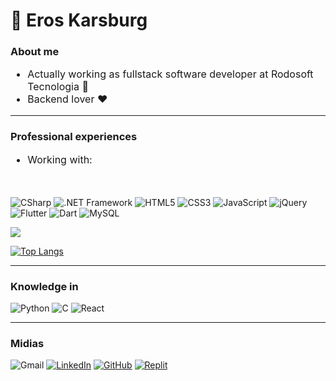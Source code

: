 <style>
.ring {
    color: red;
}

.bg {
    color: #0000;
}

.ttl-clr{
    color: fffff0;
}

.badge-sts-theme {
    background-color: #0000;
    color: fffff0;
    border-color: fffff0;
}

/**/

.dft-font {
    font-size: 16px;
    
}

</style>

<h1> 👤 Eros Karsburg </h1>

<h3> About me </h3>

<div class="dft-font">
  <ul>
    <li>Actually working as fullstack software developer at Rodosoft Tecnologia 📌</li>
    <li>Backend lover ❤️</li>
  </ul>
</div>

<hr>

<h3>Professional experiences</h3>

<div class="dft-font">
  <ul>
    <li>Working with:</li>
  </ul></br>
</div>

![CSharp](https://img.shields.io/badge/C%23-239120?style=for-the-badge&logo=c-sharp&logoColor=white)
![.NET Framework](https://img.shields.io/badge/.NET-5C2D91?style=for-the-badge&logo=.net&logoColor=white)
![HTML5](https://img.shields.io/badge/HTML5-E34F26?style=for-the-badge&logo=html5&logoColor=white)
![CSS3](https://img.shields.io/badge/CSS3-1572B6?style=for-the-badge&logo=css3&logoColor=white)
![JavaScript](https://img.shields.io/badge/JavaScript-F7DF1E?style=for-the-badge&logo=javascript&logoColor=black)
![jQuery](https://img.shields.io/badge/jQuery-0769AD?style=for-the-badge&logo=jquery&logoColor=white)
![Flutter](https://img.shields.io/badge/Flutter-02569B?style=for-the-badge&logo=flutter&logoColor=white)
![Dart](https://img.shields.io/badge/Dart-0175C2?style=for-the-badge&logo=dart&logoColor=white)
![MySQL](https://img.shields.io/badge/MySQL-00000F?style=for-the-badge&logo=mysql&logoColor=white)

<div style="">

<picture>
  <source
    srcset="https://github-readme-stats.vercel.app/api?username=Brokisin&show_icons=true&bg_color=0000&border_color=dcdcdc&title_color=fffff0&text_color=dcdcdc&ring_color=ff0000&icon_color=ff0000"
    media="(prefers-color-scheme: dark)"
  />
  <source
    srcset="https://github-readme-stats.vercel.app/api?username=Brokisin&show_icons=true"
    media="(prefers-color-scheme: light), (prefers-color-scheme: no-preference)"
  />
  <img src="https://github-readme-stats.vercel.app/api?username=Brokisin&show_icons=true" />
</picture>

[![Top Langs](https://github-readme-stats.vercel.app/api/top-langs/?username=Brokisin&layout=donut&bg_color=0000&border_color=dcdcdc&title_color=fffff0&text_color=dcdcdc)](https://github.com/Brokisin/github-readme-stats)

</div>

<hr>

<h3>Knowledge in</h3>

![Python](https://img.shields.io/badge/Python-14354C?style=for-the-badge&logo=python&logoColor=white)
![C](https://img.shields.io/badge/C-00599C?style=for-the-badge&logo=c&logoColor=white)
![React](https://img.shields.io/badge/React-20232A?style=for-the-badge&logo=react&logoColor=61DAFB)

<hr>

<h3>Midias</h3>

![Gmail](https://img.shields.io/badge/Gmail-D14836?style=for-the-badge&logo=gmail&logoColor=white)
[![LinkedIn](https://img.shields.io/badge/LinkedIn-0077B5?style=for-the-badge&logo=linkedin&logoColor=white)](https://www.linkedin.com/in/eros-karsburg-05630b221/)
[![GitHub](https://img.shields.io/badge/GitHub-100000?style=for-the-badge&logo=github&logoColor=white)](https://github.com/Brokisin)
[![Replit](https://img.shields.io/badge/Replit-100000?style=for-the-badge&logo=replit&logoColor=orange)](https://replit.com/@ErosKarsburg?path=&tab=repls)
